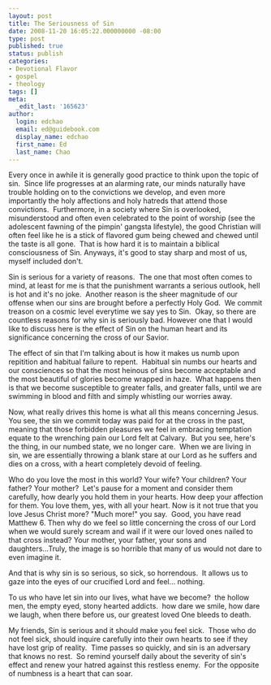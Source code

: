 ```yaml
---
layout: post
title: The Seriousness of Sin
date: 2008-11-20 16:05:22.000000000 -08:00
type: post
published: true
status: publish
categories:
- Devotional Flavor
- gospel
- theology
tags: []
meta:
  _edit_last: '165623'
author:
  login: edchao
  email: ed@guidebook.com
  display_name: edchao
  first_name: Ed
  last_name: Chao
---
```

<p>Every once in awhile it is generally good practice to think upon the topic of sin.  Since life progresses at an alarming rate, our minds naturally have trouble holding on to the convictions we develop, and even more importantly the holy affections and holy hatreds that attend those convictions.  Furthermore, in a society where Sin is overlooked, misunderstood and often even celebrated to the point of worship (see the adolescent fawning of the pimpin' gangsta lifestyle), the good Christian will often feel like he is a stick of flavored gum being chewed and chewed until the taste is all gone.  That is how hard it is to maintain a biblical consciousness of Sin. Anyways, it's good to stay sharp and most of us, myself included don't.</p>
<p>Sin is serious for a variety of reasons.  The one that most often comes to mind, at least for me is that the punishment warrants a serious outlook, hell is hot and it's no joke.  Another reason is the sheer magnitude of our offense when our sins are brought before a perfectly Holy God.  We commit treason on a cosmic level everytime we say yes to Sin.  Okay, so there are countless reasons for why sin is seriously bad. However one that I would like to discuss here is the effect of Sin on the human heart and its significance concerning the cross of our Savior.</p>
<p>The effect of sin that I'm talking about is how it makes us numb upon repitition and habitual failure to repent.  Habitual sin numbs our hearts and our consciences so that the most heinous of sins become acceptable and the most beautiful of glories become wrapped in haze.  What happens then is that we become susceptible to greater falls, and greater falls, until we are swimming in blood and filth and simply whistling our worries away.</p>
<p>Now, what really drives this home is what all this means concerning Jesus.  You see, the sin we commit today was paid for at the cross in the past, meaning that those forbidden pleasures we feel in embracing temptation equate to the wrenching pain our Lord felt at Calvary.  But you see, here's the thing, in our numbed state, we no longer care.  When we are living in sin, we are essentially throwing a blank stare at our Lord as he suffers and dies on a cross, with a heart completely devoid of feeling.</p>
<p>Who do you love the most in this world? Your wife? Your children? Your father? Your mother?  Let's pause for a moment and consider them carefully, how dearly you hold them in your hearts. How deep your affection for them. You love them, yes, with all your heart. Now is it not true that you love Jesus Christ more? "Much more!" you say.  Good, you have read Matthew 6. Then why do we feel so little concerning the cross of our Lord when we would surely scream and wail if it were our loved ones nailed to that cross instead? Your mother, your father, your sons and daughters...Truly, the image is so horrible that many of us would not dare to even imagine it.</p>
<p>And that is why sin is so serious, so sick, so horrendous.  It allows us to gaze into the eyes of our crucified Lord and feel... nothing.</p>
<p>To us who have let sin into our lives, what have we become?  the hollow men, the empty eyed, stony hearted addicts.  how dare we smile, how dare we laugh, when there before us, our greatest loved One bleeds to death.</p>
<p>My friends, Sin is serious and it should make you feel sick.  Those who do not feel sick, should inquire carefully into their own hearts to see if they have lost grip of reality.  Time passes so quickly, and sin is an adversary that knows no rest.  So remind yourself daily about the severity of sin's effect and renew your hatred against this restless enemy.  For the opposite of numbness is a heart that can soar.</p>
